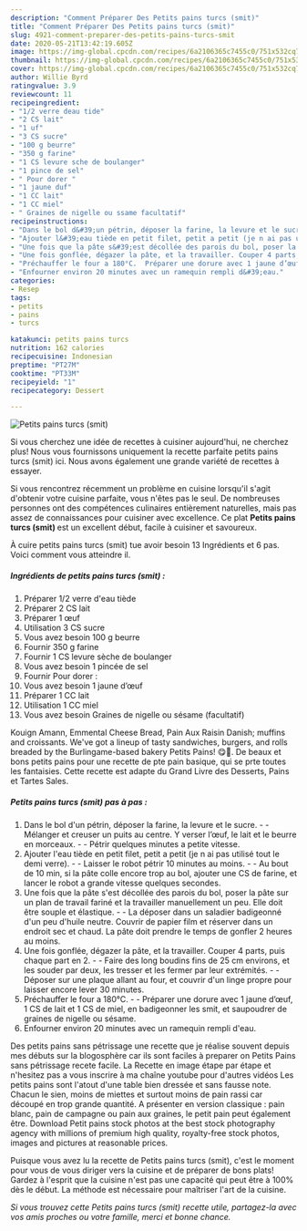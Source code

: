 ```yaml
---
description: "Comment Préparer Des Petits pains turcs (smit)"
title: "Comment Préparer Des Petits pains turcs (smit)"
slug: 4921-comment-preparer-des-petits-pains-turcs-smit
date: 2020-05-21T13:42:19.605Z
image: https://img-global.cpcdn.com/recipes/6a2106365c7455c0/751x532cq70/petits-pains-turcs-smit-photo-principale-de-la-recette.jpg
thumbnail: https://img-global.cpcdn.com/recipes/6a2106365c7455c0/751x532cq70/petits-pains-turcs-smit-photo-principale-de-la-recette.jpg
cover: https://img-global.cpcdn.com/recipes/6a2106365c7455c0/751x532cq70/petits-pains-turcs-smit-photo-principale-de-la-recette.jpg
author: Willie Byrd
ratingvalue: 3.9
reviewcount: 11
recipeingredient:
- "1/2 verre deau tide"
- "2 CS lait"
- "1 uf"
- "3 CS sucre"
- "100 g beurre"
- "350 g farine"
- "1 CS levure sche de boulanger"
- "1 pince de sel"
- " Pour dorer "
- "1 jaune duf"
- "1 CC lait"
- "1 CC miel"
- " Graines de nigelle ou ssame facultatif"
recipeinstructions:
- "Dans le bol d&#39;un pétrin, déposer la farine, la levure et le sucre.  Mélanger et creuser un puits au centre. Y verser l’œuf, le lait et le beurre en morceaux.  Pétrir quelques minutes a petite vitesse."
- "Ajouter l&#39;eau tiède en petit filet, petit a petit (je n ai pas utilisé tout le demi verre).  Laisser le robot pétrir 10 minutes au moins.  Au bout de 10 min, si la pâte colle encore trop au bol, ajouter une CS de farine, et lancer le robot a grande vitesse quelques secondes."
- "Une fois que la pâte s&#39;est décollée des parois du bol, poser la pâte sur un plan de travail fariné et la travailler manuellement un peu. Elle doit être souple et élastique.  La déposer dans un saladier badigeonné d&#39;un peu d&#39;huile neutre. Couvrir de papier film et réserver dans un endroit sec et chaud. La pâte doit prendre le temps de gonfler 2 heures au moins."
- "Une fois gonflée, dégazer la pâte, et la travailler. Couper 4 parts, puis chaque part en 2.  Faire des long boudins fins de 25 cm environs, et les souder par deux, les tresser et les fermer par leur extrémités.  Déposer sur une plaque allant au four, et couvrir d&#39;un linge propre pour laisser encore lever 30 minutes."
- "Préchauffer le four a 180°C.  Préparer une dorure avec 1 jaune d’œuf, 1 CS de lait et 1 CS de miel, en badigeonner les smit, et saupoudrer de graines de nigelle ou sésame."
- "Enfourner environ 20 minutes avec un ramequin rempli d&#39;eau."
categories:
- Resep
tags:
- petits
- pains
- turcs

katakunci: petits pains turcs 
nutrition: 162 calories
recipecuisine: Indonesian
preptime: "PT27M"
cooktime: "PT33M"
recipeyield: "1"
recipecategory: Dessert

---
```



![Petits pains turcs (smit)](https://img-global.cpcdn.com/recipes/6a2106365c7455c0/751x532cq70/petits-pains-turcs-smit-photo-principale-de-la-recette.jpg)

Si vous cherchez une idée de recettes à cuisiner aujourd'hui, ne cherchez plus! Nous vous fournissons uniquement la recette parfaite petits pains turcs (smit) ici. Nous avons également une grande variété de recettes à essayer.

Si vous rencontrez récemment un problème en cuisine lorsqu'il s'agit d'obtenir votre cuisine parfaite, vous n'êtes pas le seul. De nombreuses personnes ont des compétences culinaires entièrement naturelles, mais pas assez de connaissances pour cuisiner avec excellence. Ce plat <strong> Petits pains turcs (smit) </strong> est un excellent début, facile à cuisiner et savoureux.

<!--inarticleads1-->

À cuire petits pains turcs (smit) tue avoir besoin 13 Ingrédients et 6 pas. Voici comment vous atteindre il.

##### Ingrédients de petits pains turcs (smit) :

1. Préparer 1/2 verre d&#39;eau tiède
1. Préparer 2 CS lait
1. Préparer 1 œuf
1. Utilisation 3 CS sucre
1. Vous avez besoin 100 g beurre
1. Fournir 350 g farine
1. Fournir 1 CS levure sèche de boulanger
1. Vous avez besoin 1 pincée de sel
1. Fournir  Pour dorer :
1. Vous avez besoin 1 jaune d’œuf
1. Préparer 1 CC lait
1. Utilisation 1 CC miel
1. Vous avez besoin  Graines de nigelle ou sésame (facultatif)


Kouign Amann, Emmental Cheese Bread, Pain Aux Raisin Danish; muffins and croissants. We&#39;ve got a lineup of tasty sandwiches, burgers, and rolls breaded by the Burlingame-based bakery Petits Pains! 😋🍞. De beaux et bons petits pains pour une recette de pte pain basique, qui se prte toutes les fantaisies. Cette recette est adapte du Grand Livre des Desserts, Pains et Tartes Sales. 

<!--inarticleads2-->

##### Petits pains turcs (smit) pas à pas :

1. Dans le bol d&#39;un pétrin, déposer la farine, la levure et le sucre. -  - Mélanger et creuser un puits au centre. Y verser l’œuf, le lait et le beurre en morceaux. -  - Pétrir quelques minutes a petite vitesse.
1. Ajouter l&#39;eau tiède en petit filet, petit a petit (je n ai pas utilisé tout le demi verre). -  - Laisser le robot pétrir 10 minutes au moins. -  - Au bout de 10 min, si la pâte colle encore trop au bol, ajouter une CS de farine, et lancer le robot a grande vitesse quelques secondes.
1. Une fois que la pâte s&#39;est décollée des parois du bol, poser la pâte sur un plan de travail fariné et la travailler manuellement un peu. Elle doit être souple et élastique. -  - La déposer dans un saladier badigeonné d&#39;un peu d&#39;huile neutre. Couvrir de papier film et réserver dans un endroit sec et chaud. La pâte doit prendre le temps de gonfler 2 heures au moins.
1. Une fois gonflée, dégazer la pâte, et la travailler. Couper 4 parts, puis chaque part en 2. -  - Faire des long boudins fins de 25 cm environs, et les souder par deux, les tresser et les fermer par leur extrémités. -  - Déposer sur une plaque allant au four, et couvrir d&#39;un linge propre pour laisser encore lever 30 minutes.
1. Préchauffer le four a 180°C. -  - Préparer une dorure avec 1 jaune d’œuf, 1 CS de lait et 1 CS de miel, en badigeonner les smit, et saupoudrer de graines de nigelle ou sésame.
1. Enfourner environ 20 minutes avec un ramequin rempli d&#39;eau.


Des petits pains sans pétrissage une recette que je réalise souvent depuis mes débuts sur la blogosphère car ils sont faciles à preparer on Petits Pains sans pétrissage recete facile. La Recette en image étape par étape et n&#39;hesitez pas a vous inscrire à ma chaîne youtube pour d&#39;autres vidéos  Les petits pains sont l&#39;atout d&#39;une table bien dressée et sans fausse note. Chacun le sien, moins de miettes et surtout moins de pain rassi car découpé en trop grande quantité. A présenter en version classique : pain blanc, pain de campagne ou pain aux graines, le petit pain peut également être. Download Petit pains stock photos at the best stock photography agency with millions of premium high quality, royalty-free stock photos, images and pictures at reasonable prices. 

<!--inarticleads1-->

<p>
Puisque vous avez lu la recette de Petits pains turcs (smit), c'est le moment pour vous de vous diriger vers la cuisine et de préparer de bons plats! Gardez à l'esprit que la cuisine n'est pas une capacité qui peut être à 100% dès le début. La méthode est nécessaire pour maîtriser l'art de la cuisine.
</p>

<p>
<i>Si vous trouvez cette Petits pains turcs (smit) recette utile, partagez-la avec vos amis proches ou votre famille, merci et bonne chance.</i>
</p>
